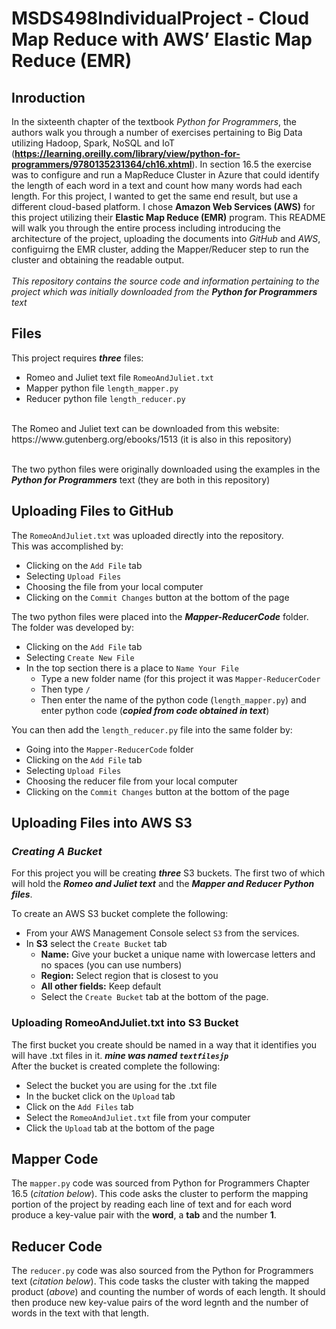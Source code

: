 # MSDS498IndividualProject - Cloud Map Reduce with AWS’ Elastic Map Reduce (EMR)

## Inroduction

In the sixteenth chapter of the textbook *Python for Programmers*, the authors walk you through a number of exercises pertaining to Big Data utilizing Hadoop, Spark, NoSQL and IoT (**https://learning.oreilly.com/library/view/python-for-programmers/9780135231364/ch16.xhtml**).  In section 16.5 the exercise was to configure and run a MapReduce Cluster in Azure that could identify the length of each word in a text and count how many words had each length.  For this project, I wanted to get the same end result, but use a different cloud-based platform.  I chose **Amazon Web Services (AWS)** for this project utilizing their **Elastic Map Reduce (EMR)** program.  This README will walk you through the entire process including introducing the architecture of the project, uploading the documents into *GitHub* and *AWS*, configuirng the EMR cluster, adding the Mapper/Reducer step to run the cluster and obtaining the readable output.  <br /><br />
*This repository contains the source code and information pertaining to the project which was initially downloaded from the **Python for Programmers** text*

## Files
This project requires ***three*** files:
* Romeo and Juliet text file `RomeoAndJuliet.txt`
* Mapper python file `length_mapper.py`
* Reducer python file `length_reducer.py`
<br />
The Romeo and Juliet text can be downloaded from this website: https://www.gutenberg.org/ebooks/1513 (it is also in this repository)<br /><br />

The two python files were originally downloaded using the examples in the ***Python for Programmers*** text (they are both in this repository)

## Uploading Files to GitHub
The `RomeoAndJuliet.txt` was uploaded directly into the repository. <br />
This was accomplished by: 
* Clicking on the `Add File` tab
* Selecting `Upload Files`
* Choosing the file from your local computer
* Clicking on the `Commit Changes` button at the bottom of the page

The two python files were placed into the ***Mapper-ReducerCode*** folder. <br />
The folder was developed by:
* Clicking on the `Add File` tab
* Selecting `Create New File`
* In the top section there is a place to `Name Your File`
  * Type a new folder name (for this project it was `Mapper-ReducerCoder`
  * Then type `/`
  * Then enter the name of the python code (`length_mapper.py`) and enter python code (***copied from code obtained in text***)

You can then add the `length_reducer.py` file into the same folder by:
* Going into the `Mapper-ReducerCode` folder
* Clicking on the `Add File` tab
* Selecting `Upload Files`
* Choosing the reducer file from your local computer
* Clicking on the `Commit Changes` button at the bottom of the page

## Uploading Files into AWS S3
### *Creating A Bucket*
For this project you will be creating ***three*** S3 buckets.  The first two of which will hold the ***Romeo and Juliet text*** and the ***Mapper and Reducer Python files***. <br />

To create an AWS S3 bucket complete the following:
* From your AWS Management Console select `S3` from the services. 
* In **S3** select the `Create Bucket` tab
  * **Name:** Give your bucket a unique name with lowercase letters and no spaces (you can use numbers)
  * **Region:** Select region that is closest to you
  * **All other fields:** Keep default
  * Select the `Create Bucket` tab at the bottom of the page.

### Uploading RomeoAndJuliet.txt into S3 Bucket
The first bucket you create should be named in a way that it identifies you will have .txt files in it. ***mine was named `textfilesjp`*** <br />
After the bucket is created complete the following:
* Select the bucket you are using for the .txt file
* In the bucket click on the `Upload` tab
* Click on the `Add Files` tab
* Select the `RomeoAndJuliet.txt` file from your computer
* Click the `Upload` tab at the bottom of the page


 



## Mapper Code
The `mapper.py` code was sourced from Python for Programmers Chapter 16.5 (*citation below*).  This code asks the cluster to perform the mapping portion of the project by reading each line of text and for each word produce a key-value pair with the **word**, a **tab** and the number **1**.  

## Reducer Code
The `reducer.py` code was also sourced from the Python for Programmers text (*citation below*).  This code tasks the cluster with taking the mapped product (*above*) and counting the number of words of each length.  It should then produce new key-value pairs of the word legnth and the number of words in the text with that length.    
